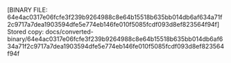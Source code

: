 [BINARY FILE: 64e4ac0317e06fcfe3f239b9264988c8e64b15518b635bb014db6af634a71f2c9717a7dea1903594dfe5e774eb146fe010f5085fcdf093d8ef823564f94f]
Stored copy: docs/converted-binary/64e4ac0317e06fcfe3f239b9264988c8e64b15518b635bb014db6af634a71f2c9717a7dea1903594dfe5e774eb146fe010f5085fcdf093d8ef823564f94f
